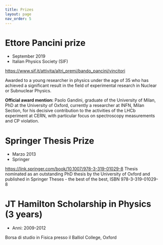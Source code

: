 ```yaml
---
title: Prizes
layout: page
nav_order: 5
---
```


# Ettore Pancini prize
- September 2019
- Italian Physics Society (SIF)

https://www.sif.it/attivita/altri_premi/bando_pancini/vincitori

Awarded to a young researcher in physics under the age of 35 who has achieved a significant result in the field of experimental research in Nuclear or Subnuclear Physics.

**Official award mention:** Paolo Gandini, graduate of the University of Milan, PhD at the University of Oxford, currently a researcher at INFN, Milan Section, for his decisive contribution to the activities of the LHCb experiment at CERN, with particular focus on spectroscopy measurements and CP violation.

# Springer Thesis Prize
- Marzo 2013
- Springer
  
https://link.springer.com/book/10.1007/978-3-319-01029-8
Thesis nominated as an outstanding PhD thesis by the University of Oxford and published in
Springer Theses - the best of the best, ISBN 978-3-319-01029-8

# JT Hamilton Scholarship in Physics (3 years)
- Anni: 2009-2012

Borsa di studio in Fisica presso il Balliol College, Oxford
